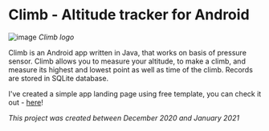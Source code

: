 # Climb - Altitude tracker for Android
![image](https://user-images.githubusercontent.com/42720598/111349687-a6aa1680-8681-11eb-8a7e-94b0936ef033.png)
*Climb logo*

Climb is an Android app written in Java, that works on basis of pressure sensor. Climb allows you to measure your altitude, to make a climb, and measure its highest and lowest point as well as time of the climb. Records are stored in SQLite database.

I've created a simple app landing page using free template, you can check it out - [here](https://mystifying-mcnulty-aaf102.netlify.app/)!

*This project was created between December 2020 and January 2021*
